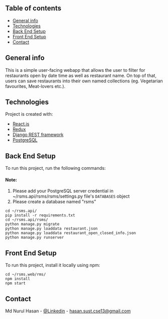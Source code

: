 ## Table of contents
* [General info](#general-info)
* [Technologies](#technologies)
* [Back End Setup](#back-end-setup)
* [Front End Setup](#front-end-setup)
* [Contact](#contact)

## General info
This is a simple user-facing webapp that allows the user to filter for restaurants open by date time as well as restaurant name. On top of that, users can save restaurants into their own named collections (eg. Vegetarian favourites, Meat-lovers etc.).

## Technologies
Project is created with:
* [React.js](https://reactjs.org/)
* [Redux](https://redux.js.org/)
* [Django REST framework](https://www.django-rest-framework.org/)
* [PostgreSQL](https://www.postgresql.org/)

## Back End Setup
To run this project, run the following commands:  
#### Note: 
1. Please add your PostgreSQL server credential in ~/rsms.api/rsms/rsms/settings.py file's ```DATABASES``` object
2. Please create a database named "rsms"
```
cd ~/rsms.api/
pip install -r requirements.txt
cd ~/rsms.api/rsms/
python manage.py migrate
python manage.py loaddata restaurant.json
python manage.py loaddata restaurant_open_closed_info.json
python manage.py runserver
```

## Front End Setup
To run this project, install it locally using npm:

```
cd ~/rsms.web/rms/
npm install
npm start
```

## Contact

Md Nurul Hasan - [@Linkedin](https://www.linkedin.com/in/hasan999/) - hasan.sust.cse13@gmail.com
